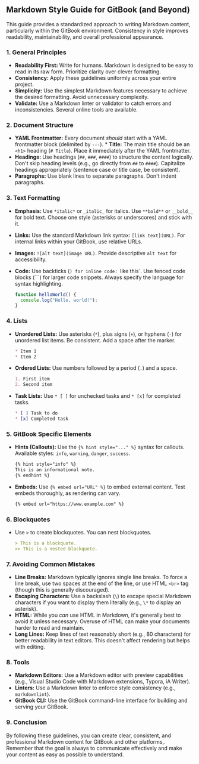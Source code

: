 ## Markdown Style Guide for GitBook (and Beyond)

This guide provides a standardized approach to writing Markdown content, particularly within the GitBook environment. Consistency in style improves readability, maintainability, and overall professional appearance.

### 1. General Principles

*   **Readability First:**  Write for humans.  Markdown is designed to be easy to read in its raw form.  Prioritize clarity over clever formatting.
*   **Consistency:** Apply these guidelines uniformly across your entire project.
*   **Simplicity:** Use the simplest Markdown features necessary to achieve the desired formatting. Avoid unnecessary complexity.
*   **Validate:**  Use a Markdown linter or validator to catch errors and inconsistencies. Several online tools are available.

### 2. Document Structure

*   **YAML Frontmatter:**  Every document *should* start with a YAML frontmatter block (delimited by `---`).  *   **Title:** The main title should be an `<h1>` heading (`# Title`).  Place it immediately after the YAML frontmatter.
*   **Headings:** Use headings (`##`, `###`, `####`) to structure the content logically.  Don't skip heading levels (e.g., go directly from `##` to `####`). Capitalize headings appropriately (sentence case or title case, be consistent).
*   **Paragraphs:** Use blank lines to separate paragraphs.  Don't indent paragraphs.

### 3. Text Formatting

*   **Emphasis:** Use `*italic*` or `_italic_` for italics. Use `**bold**` or `__bold__` for bold text. Choose one style (asterisks or underscores) and stick with it.
*   **Links:** Use the standard Markdown link syntax: `[link text](URL)`.  For internal links within your GitBook, use relative URLs.
*   **Images:** `![alt text](image URL)`. Provide descriptive `alt text` for accessibility.
*   **Code:** Use backticks (`) for inline code: `like this`. Use fenced code blocks (```) for larger code snippets.  Always specify the language for syntax highlighting.

    ```javascript
    function helloWorld() {
      console.log("Hello, world!");
    }
    ```

### 4. Lists

*   **Unordered Lists:** Use asterisks (`*`), plus signs (`+`), or hyphens (`-`) for unordered list items. Be consistent.  Add a space after the marker.

    ```markdown
    * Item 1
    * Item 2
    ```

*   **Ordered Lists:** Use numbers followed by a period (`.`) and a space.

    ```markdown
    1. First item
    2. Second item
    ```

*   **Task Lists:** Use `* [ ]` for unchecked tasks and `* [x]` for completed tasks.

    ```markdown
    * [ ] Task to do
    * [x] Completed task
    ```

### 5. GitBook Specific Elements

*   **Hints (Callouts):** Use the `{% hint style="..." %}` syntax for callouts.  Available styles: `info`, `warning`, `danger`, `success`.

    ```markdown
    {% hint style="info" %}
    This is an informational note.
    {% endhint %}
    ```

*   **Embeds:** Use `{% embed url="URL" %}` to embed external content.  Test embeds thoroughly, as rendering can vary.

    ```markdown
    {% embed url="https://www.example.com" %}
    ```

### 6. Blockquotes

*   Use `>` to create blockquotes.  You can nest blockquotes.

    ```markdown
    > This is a blockquote.
    >> This is a nested blockquote.
    ```

### 7. Avoiding Common Mistakes

*   **Line Breaks:**  Markdown typically ignores single line breaks. To force a line break, use two spaces at the end of the line, or use HTML `<br>` tag (though this is generally discouraged).
*   **Escaping Characters:** Use a backslash (`\`) to escape special Markdown characters if you want to display them literally (e.g., `\*` to display an asterisk).
*   **HTML:**  While you *can* use HTML in Markdown, it's generally best to avoid it unless necessary.  Overuse of HTML can make your documents harder to read and maintain.
*   **Long Lines:** Keep lines of text reasonably short (e.g., 80 characters) for better readability in text editors.  This doesn't affect rendering but helps with editing.

### 8. Tools

*   **Markdown Editors:**  Use a Markdown editor with preview capabilities (e.g., Visual Studio Code with Markdown extensions, Typora, iA Writer).
*   **Linters:**  Use a Markdown linter to enforce style consistency (e.g., `markdownlint`).
*   **GitBook CLI:**  Use the GitBook command-line interface for building and serving your GitBook.

### 9. Conclusion

By following these guidelines, you can create clear, consistent, and professional Markdown content for GitBook and other platforms,. Remember that the goal is always to communicate effectively and make your content as easy as possible to understand.
